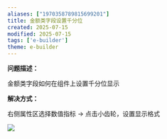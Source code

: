 ```yaml
---
aliases: ["1970358789815699201"]
title: 金额类字段设置千分位
created: 2025-07-15
modified: 2025-07-15
tags: ['e-builder']
theme: e-builder
---
```


**问题描述：**

金额类字段如何在组件上设置千分位显示

**解决方式：**

右侧属性区选择数值指标 → 点击小齿轮，设置显示格式

![](https://myhelpdoc.oss-cn-heyuan.aliyuncs.com/mdimages/ee627d7c0c8d94d0d184488c00335ec8.jpg)